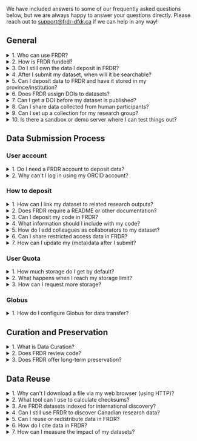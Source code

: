 We have included answers to some of our frequently asked questions below, but we are always happy to answer your questions directly. Please reach out to [support@frdr-dfdr.ca](mailto:support@frdr-dfdr.ca) if we can help in any way!
## General

<details>
<summary>1. Who can use FRDR?</summary>
<p>Anyone may use FRDR to search for and download datasets.</p>
<p>Principal Investigators (PIs) from any research discipline, and their sponsored designates, may submit content to FRDR. PIs must be a faculty member, librarian, or community-based researcher at an institution or organization eligible to receive Tri-Agency funding, including Indigenous not-for-profit organizations eligible for funding from the Social Sciences and Humanities Research Council (SSHRC). PIs can sponsor designates to submit content on their behalf, including graduate and undergraduate students, data managers, non-research staff, external collaborators, postdoctoral fellows, and research assistants. Requests for deposit from other types of Canadian researchers (e.g. researchers affiliated with government or NGOs) who are not sponsored by a PI will be considered on a case-by-case basis.</p>
<p>Please refer to the <a href="/policies/en/data_submission/">Data Submission Policy</a> for more information.</p>
</details>
<details>
<summary>2. How is FRDR funded?</summary>
<p>FRDR is funded by the Digital Research Alliance of Canada, a national not-for-profit funded by Innovation, Science, and Economic Development Canada with a mandate to support Digital Research Infrastructure activities nationally.</p>
</details>
<details>
<summary>3. Do I still own the data I deposit in FRDR?</summary>
<p>Yes, you do. FRDR does not own the data you choose to publish in the repository. When you decide to deposit data within FRDR,  you grant FRDR permission to steward the copy of the data that was deposited in the repository, and you retain your ownership rights.  Please see our Data Submission Policy, <a href="/policies/en/data_submission/#60-rights-and-ownership">section 6.0 Rights and Ownership</a> for further information.</p>
</details>
<details>
<summary>4. After I submit my dataset, when will it be searchable?</summary>
<p>After you submit your dataset, it will go through our internal review, or curation process. This typically takes 2-5 business days. Once approved for publication, your DOI will be registered with DataCite and your data will be indexed for discovery, unless you have selected an embargo to delay discovery.</p>
</details>
<details>
<summary>5. Can I deposit data to FRDR and have it stored in my province/institution?</summary>
<p>Yes, a design feature of FRDR is that data storage locations can be “federated.” An institution can apply to host a storage group that will be added to FRDR. The institution does not need to be running FRDR, just a Globus endpoint. If you are a representative of an institution and would like to apply to host a storage group, please contact <a href="mailto:support@frdr-dfdr.ca">support@frdr-dfdr.ca</a>.</p>
</details>
<details>
<summary>6. Does FRDR assign DOIs to datasets?</summary>
<p>Yes! Each dataset in FRDR is assigned a unique digital object identifier (DOI), which can be used to cite the data. The DOI will be registered with <a href="https://datacite.org/">DataCite</a> when the dataset is published.</p>
</details>
<details>
<summary>7. Can I get a DOI before my dataset is published?</summary>
<p>As soon as you start a new deposit, the system will assign a DOI to your dataset. This DOI is unique to your deposit, and it will not change. You are welcome to share the DOI ahead of data publication, e.g., if you would like to include it in an associated manuscript, however, the DOI will not resolve (or be functional) until your dataset is published.</p>
<p>Your DOI is listed under the dataset title in your publication dashboard.</p>
<a href="/docs/img/screenshots/faq/DashboardDOI.png" class="screenshot-lightbox">
    <img src="/docs/img/screenshots/faq/DashboardDOI.png" alt="Screenshot showing Publication Dashboard page with DOI listed under the dataset title" class="screenshot"/>
</a>
<p>If you are worried that your data are not in compliance with our terms of use (e.g., if you are redistributing content you obtained from an external source, or if you have potentially sensitive content), please contact us at [support@frdr-dfdr.ca](mailto:support@frdr-dfdr.ca). We can work with you to determine whether the DOI can be shared ahead of curation (our internal review process) and dataset publication.</p>
</details>
<details>
<summary>8. Can I share data collected from human participants? </summary>
<p>FRDR accepts data about human participants when the appropriate permissions or approvals for data publishing and sharing are in place, such as participant consent for future use of the data or Research Ethics Board approval for data sharing.
FRDR does not currently accept restricted access data. All data will be publicly available and should be properly de-identified. FRDR will ask for a copy of the approved ethics application, consent form, or other relevant documentation to confirm the appropriate permissions or approvals for data publication and sharing are in place.</p>
<p>If you have questions about whether a particular dataset may be published,  please consult the Research Ethics Board of record. For data which has already been collected, the <a href="https://ethics.gc.ca/eng/depositing_depots.html">Tri-Agency Guidance on Depositing Existing Data in Public Repositories</a> may be helpful.</p>
</details>
<details>
<summary>9. Can I set up a collection for my research group?</summary>
<p>FRDR is happy to create a collection for your research group, your lab, or data outputs of a specific research program. Please contact <a href="mailto:support@frdr-dfdr.ca">support@frdr-dfdr.ca</a> to set up a consultation.</p>
</details>
<details>
<summary>10. Is there a sandbox or demo server where I can test things out?</summary>
<p>A <a href="https://demo.frdr-dfdr.ca/repo/?locale=en">demo version</a> of the FRDR site is available for training and testing purposes. You are welcome to use this to walk through or demonstrate the submission process. No account is required to start a new deposit on the demo site, however, new deposits submitted on this server are not monitored by our staff, and will not be published. If you need us to publish your test deposit, please contact us at <a href="mailto:support@frdr-dfdr.ca">support@frdr-dfdr.ca</a>.</p>
<p>As much as possible, the demo will be kept up-to-date with the latest version of the FRDR platform. Please note that all data deposited into the demo will be considered &quot;test&quot; data and will only be available temporarily.</p>
</details>

## Data Submission Process

### User account

<details>
<summary>1. Do I need a FRDR account to deposit data?</summary>
<p>FRDR does require you to create an account before you can deposit data. You can <a href="/repo/PublishDashboard">sign up</a> using your Institutional ID, Federation ID, ORCID, or a Globus ID. The first time you log into FRDR, you will be asked to provide information about your department (optional), your role within your organization, and your faculty Sponsor (if applicable). This will help us to verify that you are eligible to deposit in FRDR. Please refer to the <a href="before_depositing.html">Before Depositing</a> for more information.</p>
</details>
<details>
<summary>2. Why can't I log in using my ORCID account?</summary>
<p>An Adblocker Addon / Plugin may be blocking the ORCID or Globus website. The Adblocker either causes an error or it gets stuck logging in.</p>
<p>To confirm this is the issue, try disabling your Adblocker before logging in. To disable: click on your Adblocker icon in the top right corner of your browser then turn it off. Then try logging into FRDR with your ORCID account.If you are able to log in after disabling your Adblocker you will need to add Adblocker exceptions / whitelist to the following websites:</p>
<ul>
<li><a href="https://www.globus.org/">globus.org</a></li>
<li><a href="https://orcid.org/">orcid.org</a></li>
<li><a href="https://globusid.org/">globusid.org</a></li>
</ul>
</details>

### How to deposit

<details>
<summary>1. How can I link my dataset to related research outputs?</summary>
<p>You can link your FRDR dataset to related publications, datasets, code, models, or other research output via the “Related Identifier” metadata element on the “Recommended Metadata” screen of the submission interface. Please use a DOI or another unique identifier or URL. For more information see the <a href="describing_your_data.md#recommended-metadata">Recommended Metadata</a> section of the Describing your Data guide. We also recommend including your dataset DOI in any related publication (in the references section or a data availability statement).</p>
<p>To add links to related research outputs after your dataset has been submitted, please contact <a href="mailto:support@frdr-dfdr.ca">support@frdr-dfdr.ca</a>.</p>
</details>
<details>
<summary>2. Does FRDR require a README or other documentation?</summary>
<p>Documentation will provide context for your data, and we strongly recommend that you include a README, acodebook or other documentation to ensure your data can be understood and interpreted correctly over time!</p>
<p>For further guidance and a README template, please see <a href="preparing_your_data.md#documenting-your-submission">Documenting Your Submission</a>. Our curation team is also happy to work with you to create documentation for your dataset. Please reach out to <a href="mailto:support@frdr-dfdr.ca">support@frdr-dfdr.ca</a> if you would like assistance.</p>
</details>
<details>
<summary>3. Can I deposit my code in FRDR?</summary>
<p>You are welcome to include code or scripts you used to process or analyze your data alongside that data in FRDR, however, you may wish to use a repository that is purpose built for code and software with version control and software-appropriate license options. Depending on your use case (e.g., if you are still actively developing your code), platform like GitHub, GitLab or Bitbucket may be more appropriate.</p>
<p>If you would like a DOI for your software, code can be pushed from GitHub to Zenodo. Information about that process is available in <a href="https://docs.github.com/en/repositories/archiving-a-github-repository/referencing-and-citing-content">GitHub docs</a>. Once a GitHub repository is hooked to Zenodo, new releases in GitHub will automatically trigger a new version in Zenodo. Most publicly available repositories can also be pushed to the Software Heritage Archive, which will provide you with a unique identifier called a SWHID that you can use to cite specific versions of your code. See their webpage “<a href="https://www.softwareheritage.org/save-and-reference-research-software/">Save and Reference Research Software</a>” for more details.</p>
<p>You can use the “Related Identifier” metadata element in FRDR to link from your dataset to your code, model, software, or other research outputs where they are published. If you are questioning whether to include code or software with your data in FRDR, you are welcome to reach out to <a href="mailto:support@frdr-dfdr.ca">support@frdr-dfdr.ca</a>.</p>
</details>
<details>
<summary>4. What information should I include with my code?</summary>
<p>Code that is self-describing or well commented may remain more useful over time. Comments should be concise and clear and describe the intention of the line(s) of code that follow, OR the code itself may be expressive (can be understood by humans and machines). If you are depositing code or script files in FRDR, please consider including the following information:</p>
<ul>
<li>Header information such as author, version number, filename, license, sources the code was derived from</li>
<li>Information about the function or purpose of the code</li>
<li>Information about how to run the code, the required input and expected output. If there are multiple script files, the order in which they are run should be clear.</li>
<li>A list of required software packages and dependencies</li>
<li>Information about the environment in which the code was developed and/or can be run</li>
</ul>
<p>You may add this information to your README file, a requirements.txt file, and/or include it as header information or comments directly in your code files. We have a README template with a section for code available <a href="/docs/txt/README.txt">HERE</a>.</p>
</details>
<details>
<summary>5. How do I add colleagues as collaborators to my dataset?</summary>
<p>You can add collaborators to your “In Progress” submissions. To do so, enter the email associated with their FRDR account on the “Collaborator” tab of the submission interface, and assign them permission to edit metadata, to add or remove data files, and/or to submit the dataset, then click “Invite”.</p>
<p>An email invitation will be sent to your collaborator. Once they have accepted your invitation, the dataset will also appear in their publication dashboard, and they will have permission to view or edit the dataset based on what you selected. You can update collaborator permissions, or remove collaborators at any time.</p>
<p>Note: Collaborators must have an account in FRDR. If you wish to share data with a journal editor, international colleague, or someone who cannot create a FRDR account, please use the “External Review” option. External reviewers will have permission to view data files and a subset of your metadata, but cannot make changes.</p>
</details>
<details>
<summary>6. Can I share restricted access data in FRDR?</summary>
<p>FRDR allows temporary embargoes to protect data from download, however, at this time, all data in FRDR will eventually be made publicly available. Please only deposit data that you collected or generated, or that you have permission to share or redistribute. Please remove any identifying information or other sensitive content before you upload files into the repository, and review any consent forms, research contracts, data sharing agreements, etc. that you may have signed or asked study participants to sign.</p>
<p>Please see our <a href="/policies/en/terms_of_use/">Terms of Use</a>, specifically section 3.0 Submitter Responsibilities for further information.</p>
</details>
<details>
<summary>7. How can I update my (meta)data after I submit?</summary>
<p>Once your dataset is published, it is part of the scholarly record, and our curation team will need to assist with any changes. We can update metadata or add links to related research outputs on your behalf, and we will work with you to ensure that any changes made to the  data file set are transparent. To request changes, please send an email to <a href="mailto:support@frdr-dfdr.ca">support@frdr-dfdr.ca</a>.</p>
</details>

### User Quota

<details>
<summary>1. How much storage do I get by default?</summary>
<p>You will have access to 1 TB of curated storage by default. If you think you will need additional storage, please contact <a href="mailto:support@frdr-dfdr.ca">support@frdr-dfdr.ca</a>.</p>
</details>
<details>
<summary>2. What happens when I reach my storage limit?</summary>
<p>When a user reaches their quota in a collection, the following will happen:</p>
<ul>
<li>All items that they have permission to deposit to in this collection will have their Globus permissions changed to remove their write access (including their own in progress items, and items on which they are a collaborator).</li>
<li>All incoming Globus transfers to items in this collection for this user will be paused.</li>
<li>HTTPS file upload will be disabled for items in this collection for this user, although any uploads that are currently in progress will not be interrupted.</li>
<li>An email may be sent to the user and to the curators (as defined in the quota policy), explaining that the user has reached their quota and also showing the total amount of collection quota remaining.</li>
</ul>
</details>
<details>
<summary>3. How can I request more storage?</summary>
<p>If you have reached your quota limit, or believe an extension on quota is required for a collection, please contact <a href="mailto:support@frdr-dfdr.ca">support@frdr-dfdr.ca</a>.</p>
</details>

### Globus

<details>
<summary>1. How do I configure Globus for data transfer?</summary>
<p>To transfer the data from your personal computer, you will need to install and configure Globus on your personal computer. You will be asked to select which directories on your personal computer Globus can access. By default Globus will have access to your home directory, but we strongly recommend creating a folder to use as your working directory (e.g., FRDR or FRDR-submissions) and only giving Globus permission to read and write into that directory. Globus will be able to access that folder, and any subdirectories you create within it.</p>
<p>To configure Globus:</p>
<ol>
<li>Right click on the Globus icon and select ‘Options’ (PC) or ‘Preferences’ (Mac).</li>
<li>Select ‘Access’ and choose which files or folders will be accessible to Globus for file transferring (downloading and uploading).</li>
<li>You can add or remove directories using the + and - symbols.</li>
<li>You can give Globus permission to access multiple directories, including an external hard drive, and you can switch between the directories depending on the requirement. For instance, if you want to switch to your external hard drive to download a large size dataset.</li>
<li>Click ‘Save’.  Any changes you make are not made permanent until you press the &quot;Save&quot; button.</li>
</ol>
</details>

## Curation and Preservation

<details>
<summary>1. What is Data Curation?</summary>
<p>Data curation is the active management of research data as it is created, maintained, used, archived, shared, and reused. It is an iterative process that adds value to scholarship by optimizing datasets for current use, as well as future discovery and reuse.</p>
<p>Your dataset will be reviewed by a member of the FRDR curation team ahead of publication to help ensure compliance with FRDR terms of use, and to improve the findability, accessibility, and reusability of your dataset. Curators may:</p>
<ul>
<li>Work with you to create documentation and metadata to explain and contextualize your data</li>
<li>Augment metadata to increase discoverability</li>
<li>Help select an appropriate license for your dataset</li>
<li>Recommend formats appropriate for short and long-term accessibility</li>
<li>Perform quality assurance through metadata inspection, file audit, and code review</li>
<li>Link datasets to related research outputs (e.g., associated research papers or code) and grant information</li>
</ul>
<p>For further information, please see our guidance on <a href="preparing_your_data.html">preparing your data</a> for deposit. If you have questions about the curation process, or would like to consult with a curator ahead of data deposit, please contact us at <a href="mailto:support@frdr-dfdr.ca">support@frdr-dfdr.ca</a>.</p>
</details>
<details>
<summary>2. Does FRDR review code?</summary>
<p>FRDR curators will look at code and scripts that are included with your data, however, we do not currently have capacity to engage in results reproduction. That is, we cannot run your code to try to reproduce outputs or confirm the results of your analyses.</p>
<p>We may try to run code and provide feedback on any issues we encounter (e.g., is there an unreported dependency that was installed in the development environment that causes the code to stall on another machine). Curators may make suggestions about adding comments, licensing information, or other context to help ensure usefulness of the code over time. If a portion of  your code was written by a third-party source, we may check to confirm that the license selected for the code deposited in FRDR is not more permissive than the license assigned to the source code.</p>
</details>
<details>
<summary>3. Does FRDR offer long-term preservation?</summary>
<p>FRDR offers bit-level preservation for all data deposits, with the ability to perform additional activities in support of long-term preservation.</p>
<p>FRDR uses Archivematica to create Archival Information Packages (AIPs) for datasets that have been selected to undergo long-term preservation processes. The AIP includes an Archivematica-generated METS file with PREMIS metadata, the FRDR metadata.csv, data and licence files, and checksum.sha256 files. For more information, see the “<a href="after_depositing.md#preservation">Preservation</a>” section in the After Depositing guide.</p>
<p>In order to ensure all datasets submitted to FRDR are preserved where appropriate, FRDR has implemented an appraisal process to ensure long-term access is managed responsibly and sustainably. All datasets deposited with FRDR will be considered for long-term preservation. Please note that the repository appraisal process takes documentation and file format into account, and datasets lacking adequate documentation or stored in proprietary formats may not be selected for long-term preservation activities or may be reappraised in future. Datasets not selected for long-term preservation will continue to be accessible via FRDR as per the <a href="/policies/en/data_retention/">Data Retention and Deaccession Policy</a> and <a href="/policies/en/terms_of_use/">Terms of Use</a>.</p>
<p>Depositors can contribute to the appraisal process during submission by answering an optional question regarding the long-term value of their dataset. For more information, see the instructions for “<a href="depositing_data.md#requesting-long-term-preservation">Requesting Long-term Preservation</a>” in the Depositing Data guide.</p>
</details>

## Data Reuse

<details>
<summary>1. Why can't I download a file via my web browser (using HTTP)?</summary>
<p>It might be for a few reasons:</p>
<ul>
<li>A browser cannot download a folder or hierarchy via HTTP. You will need to download files individually.</li>
<li>We have a maximum file size of 10 GB for HTTP download. For files larger than 10GB, please use Globus to transfer the file to your endpoint (local machine, external hard drive, server, etc.).</li>
</ul>
</details>
<details>
<summary>2. What tool can I use to calculate checksums?</summary>
<p>Users can download a <a href="http://frdr-checksums-and-filetypes.html">frdr-checksums-and-filetypes.md</a> file from the FRDR interface for each dataset and independently validate data files at any time.
There is a free tool to calculate SHA-256 checksums here: <a href="https://quickhash-gui.org/">https://quickhash-gui.org/</a></p>
</details>
<details>
<summary>3. Are FRDR datasets indexed for international discovery?</summary>
<p>FRDR datasets are indexed for discovery in <a href="https://www.lunaris.ca/en">Lunaris</a>, <a href="https://datasetsearch.research.google.com/">Google Dataset Search</a>, <a href="https://explore.openaire.eu/search/find/research-outcomes?type=%22datasets%22">OpenAIRE</a>, <a href="https://search.datacite.org/">DataCite</a>, ProQuest, and others. FRDR metadata are also exposed for harvest (and discovery) via an OAI-PMH feed, so data may be discoverable on other platforms.</p>
</details>
<details>
<summary>4. Can I still use FRDR to discover Canadian research data?</summary>
<p>You can search for datasets published in FRDR using the FRDR search interface. To search across Canadian data repositories, including datasets published in FRDR, please visit the Lunaris website at: <a href="https://www.lunaris.ca/en">https://www.lunaris.ca/en</a></p>
</details>
<details>
<summary>5. Can I reuse or redistribute data in FRDR?</summary>
<p>You are free to download and use data in FRDR, however certain restrictions may apply (e.g., attribution may be required if you publish the results of an analysis, or data may be available for non-commercial use only). <strong>Each dataset in FRDR is licensed individually</strong>. You can find the access terms on the dataset landing page, directly below the ‘download dataset’ button, and further information may be included in the usage notes on the dataset landing page, or in the README.</p>
<p><strong>Please cite any datasets you use!</strong> You can find a recommended citation at the bottom of each dataset landing page.</p>
<p>Please see our <a href="/policies/en/access_reuse/">Access and Reuse Policy</a> for further information. If you have questions about the terms assigned to a specific dataset, please contact us at <a href="mailto:support@frdr-dfdr.ca">support@frdr-dfdr.ca</a> and provide the dataset DOI.</p>
</details>
<details>
<summary>6. How do I cite data in FRDR?</summary>
We display a recommended citation at the bottom of each dataset landing page. We recommend including author names, dataset title, publication year, repository name, and the dataset DOI in your citation. You may also wish to include the version number of the dataset you used if multiple versions are available, and/or the date you accessed the dataset. E.g.,
<p>Author AA, Author B, Author C. (2023). This is the dataset title. Version 1. Federated Research Data Repository. <a href="https://doi.org/10.20383/102.0NNN">https://doi.org/10.20383/102.0NNN</a>. Accessed 4 February, 2023.</p>
</details>
<details>
<summary>7. How can I measure the impact of my datasets?</summary>
Various statistics are available for data submitted to FRDR, including the number of views and file downloads. To access these stats, navigate to the dataset landing page and click the “View item statistics” button at the bottom of the record.
</details>